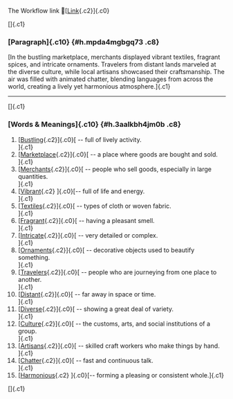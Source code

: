 The Workflow link
👏[[Link](https://www.google.com/url?q=http://www.google.com&sa=D&source=editors&ust=1760131437392933&usg=AOvVaw39Dfml5qTK3kSn_L9FTYw6){.c2}]{.c0}

[]{.c1}

### [Paragraph]{.c10} {#h.mpda4mgbgq73 .c8}

[In the bustling marketplace, merchants displayed vibrant textiles,
fragrant spices, and intricate ornaments. Travelers from distant lands
marveled at the diverse culture, while local artisans showcased their
craftsmanship. The air was filled with animated chatter, blending
languages from across the world, creating a lively yet harmonious
atmosphere.]{.c1}

------------------------------------------------------------------------

[]{.c1}

### [Words & Meanings]{.c10} {#h.3aalkbh4jm0b .c8}

1.  [[Bustling](https://www.google.com/url?q=http://www.google.com&sa=D&source=editors&ust=1760131437394498&usg=AOvVaw3H0USgCePBUaVYOT1Wui9C){.c2}]{.c0}[ --
    full of lively activity.\
    ]{.c1}
2.  [[Marketplace](https://www.google.com/url?q=http://www.google.com&sa=D&source=editors&ust=1760131437394848&usg=AOvVaw27wcSC4-NILghgXT-FVHR2){.c2}]{.c0}[ --
    a place where goods are bought and sold.\
    ]{.c1}
3.  [[Merchants](https://www.google.com/url?q=http://www.google.com&sa=D&source=editors&ust=1760131437395305&usg=AOvVaw3dxU9PCbH6V-iRalUKIPqk){.c2}]{.c0}[ --
    people who sell goods, especially in large quantities.\
    ]{.c1}
4.  [[Vibrant](https://www.google.com/url?q=http://www.google.com&sa=D&source=editors&ust=1760131437395760&usg=AOvVaw33F-rvqdujcvc-RubT5dEZ){.c2}
    ]{.c0}[-- full of life and energy.\
    ]{.c1}
5.  [[Textiles](https://www.google.com/url?q=http://www.google.com&sa=D&source=editors&ust=1760131437396107&usg=AOvVaw1W_bmrDDsKRWHidqvCha8l){.c2}]{.c0}[ --
    types of cloth or woven fabric.\
    ]{.c1}
6.  [[Fragrant](https://www.google.com/url?q=http://www.google.com&sa=D&source=editors&ust=1760131437396339&usg=AOvVaw2YRXguGWFHtPzah6PwANS9){.c2}]{.c0}[ --
    having a pleasant smell.\
    ]{.c1}
7.  [[Intricate](https://www.google.com/url?q=http://www.google.com&sa=D&source=editors&ust=1760131437396641&usg=AOvVaw0O-ZN9oME0Me3NRKYDZdSB){.c2}]{.c0}[ --
    very detailed or complex.\
    ]{.c1}
8.  [[Ornaments](https://www.google.com/url?q=http://www.google.com&sa=D&source=editors&ust=1760131437396949&usg=AOvVaw0eeoRxgyGRYfz7ZmRRUQpy){.c2}]{.c0}[ --
    decorative objects used to beautify something.\
    ]{.c1}
9.  [[Travelers](https://www.google.com/url?q=http://www.google.com&sa=D&source=editors&ust=1760131437397357&usg=AOvVaw2u67wW-1_jqHdSACI5IkI5){.c2}]{.c0}[ --
    people who are journeying from one place to another.\
    ]{.c1}
10. [[Distant](https://www.google.com/url?q=http://www.google.com&sa=D&source=editors&ust=1760131437397738&usg=AOvVaw3-QrTRd9dNPegDJ8d5vNrz){.c2}]{.c0}[ --
    far away in space or time.\
    ]{.c1}
11. [[Diverse](https://www.google.com/url?q=http://www.google.com&sa=D&source=editors&ust=1760131437398020&usg=AOvVaw36FEaYp1sgIP-C8im4vxjB){.c2}]{.c0}[ --
    showing a great deal of variety.\
    ]{.c1}
12. [[Culture](https://www.google.com/url?q=http://www.google.com&sa=D&source=editors&ust=1760131437398340&usg=AOvVaw3YBfotNf3n2Z63UBIta95W){.c2}]{.c0}[ --
    the customs, arts, and social institutions of a group.\
    ]{.c1}
13. [[Artisans](https://www.google.com/url?q=http://www.google.com&sa=D&source=editors&ust=1760131437398725&usg=AOvVaw0yRTxYgEpg9WEqXolcCeQ4){.c2}]{.c0}[ --
    skilled craft workers who make things by hand.\
    ]{.c1}
14. [[Chatter](https://www.google.com/url?q=http://www.google.com&sa=D&source=editors&ust=1760131437399093&usg=AOvVaw3drbuipv7pWX1r67q8Nj3e){.c2}]{.c0}[ --
    fast and continuous talk.\
    ]{.c1}
15. [[Harmonious](https://www.google.com/url?q=http://www.google.com&sa=D&source=editors&ust=1760131437399280&usg=AOvVaw3hTITSl90XVBn1CdnH0mhe){.c2}
    ]{.c0}[-- forming a pleasing or consistent whole.]{.c1}

[]{.c1}

